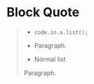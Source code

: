 <h1>Block Quote</h1>
<blockquote>
<ul>
<li>
<pre><code>code.in.a.list();
</code></pre>
</li>
<li>
<p>Paragraph.</p>
</li>
<li>
<p>Normal list</p>
</li>
</ul>
<p>Paragraph.</p>
</blockquote>
